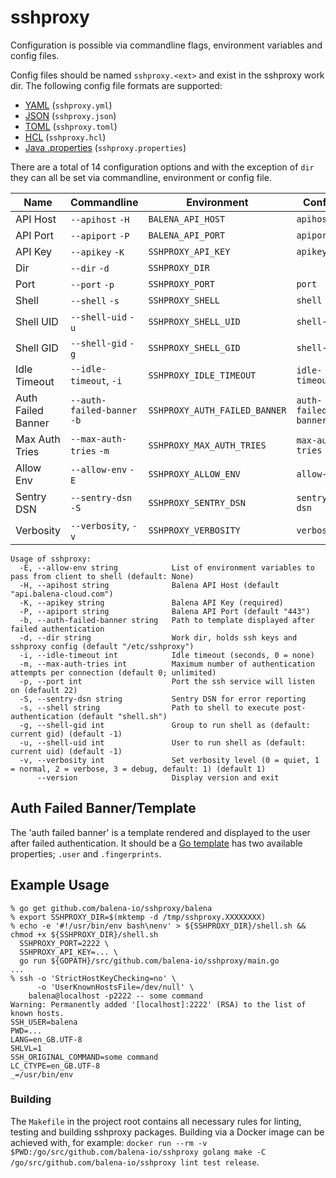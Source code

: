 # sshproxy

Configuration is possible via commandline flags, environment variables
and config files.

Config files should be named `sshproxy.<ext>` and exist in the sshproxy
work dir. The following config file formats are supported:

* [YAML](http://yaml.org) (`sshproxy.yml`)
* [JSON](http://www.json.org) (`sshproxy.json`)
* [TOML](https://github.com/toml-lang/toml) (`sshproxy.toml`)
* [HCL](https://github.com/hashicorp/hcl) (`sshproxy.hcl`)
* [Java .properties](https://en.wikipedia.org/wiki/.properties) (`sshproxy.properties`)

There are a total of 14 configuration options and with the exception of `dir`
they can all be set via commandline, environment or config file.

| Name               | Commandline                 | Environment                   | Config               |
|--------------------|-----------------------------|-------------------------------|----------------------|
| API Host           | `--apihost` `-H`            | `BALENA_API_HOST`             | `apihost`            |
| API Port           | `--apiport` `-P`            | `BALENA_API_PORT`             | `apiport`            |
| API Key            | `--apikey` `-K`             | `SSHPROXY_API_KEY`            | `apikey`             |
| Dir                | `--dir` `-d`                | `SSHPROXY_DIR`                |                      |
| Port               | `--port` `-p`               | `SSHPROXY_PORT`               | `port`               |
| Shell              | `--shell` `-s`              | `SSHPROXY_SHELL`              | `shell`              |
| Shell UID          | `--shell-uid` `-u`          | `SSHPROXY_SHELL_UID`          | `shell-uid`          |
| Shell GID          | `--shell-gid` `-g`          | `SSHPROXY_SHELL_GID`          | `shell-gid`          |
| Idle Timeout       | `--idle-timeout`, `-i`      | `SSHPROXY_IDLE_TIMEOUT`       | `idle-timeout`       |
| Auth Failed Banner | `--auth-failed-banner` `-b` | `SSHPROXY_AUTH_FAILED_BANNER` | `auth-failed-banner` |
| Max Auth Tries     | `--max-auth-tries` `-m`     | `SSHPROXY_MAX_AUTH_TRIES`     | `max-auth-tries`     |
| Allow Env          | `--allow-env` `-E`          | `SSHPROXY_ALLOW_ENV`          | `allow-env`          |
| Sentry DSN         | `--sentry-dsn` `-S`         | `SSHPROXY_SENTRY_DSN`         | `sentry-dsn`         |
| Verbosity          | `--verbosity`, `-v`         | `SSHPROXY_VERBOSITY`          | `verbosity`	 	  |

```
Usage of sshproxy:
  -E, --allow-env string            List of environment variables to pass from client to shell (default: None)
  -H, --apihost string              Balena API Host (default "api.balena-cloud.com")
  -K, --apikey string               Balena API Key (required)
  -P, --apiport string              Balena API Port (default "443")
  -b, --auth-failed-banner string   Path to template displayed after failed authentication
  -d, --dir string                  Work dir, holds ssh keys and sshproxy config (default "/etc/sshproxy")
  -i, --idle-timeout int            Idle timeout (seconds, 0 = none)
  -m, --max-auth-tries int          Maximum number of authentication attempts per connection (default 0; unlimited)
  -p, --port int                    Port the ssh service will listen on (default 22)
  -S, --sentry-dsn string           Sentry DSN for error reporting
  -s, --shell string                Path to shell to execute post-authentication (default "shell.sh")
  -g, --shell-gid int               Group to run shell as (default: current gid) (default -1)
  -u, --shell-uid int               User to run shell as (default: current uid) (default -1)
  -v, --verbosity int               Set verbosity level (0 = quiet, 1 = normal, 2 = verbose, 3 = debug, default: 1) (default 1)
      --version                     Display version and exit
```

## Auth Failed Banner/Template

The 'auth failed banner' is a template rendered and displayed to the user after failed authentication. It should be a
[Go template](https://golang.org/pkg/text/template/) has two available properties; `.user` and `.fingerprints`.

## Example Usage

```
% go get github.com/balena-io/sshproxy/balena
% export SSHPROXY_DIR=$(mktemp -d /tmp/sshproxy.XXXXXXXX)
% echo -e '#!/usr/bin/env bash\nenv' > ${SSHPROXY_DIR}/shell.sh && chmod +x ${SSHPROXY_DIR}/shell.sh
  SSHPROXY_PORT=2222 \
  SSHPROXY_API_KEY=... \
  go run ${GOPATH}/src/github.com/balena-io/sshproxy/main.go
...
% ssh -o 'StrictHostKeyChecking=no' \
      -o 'UserKnownHostsFile=/dev/null' \
    balena@localhost -p2222 -- some command
Warning: Permanently added '[localhost]:2222' (RSA) to the list of known hosts.
SSH_USER=balena
PWD=...
LANG=en_GB.UTF-8
SHLVL=1
SSH_ORIGINAL_COMMAND=some command
LC_CTYPE=en_GB.UTF-8
_=/usr/bin/env
```

### Building

The `Makefile` in the project root contains all necessary rules for linting, testing and building sshproxy packages.
Building via a Docker image can be achieved with, for example:
`docker run --rm -v $PWD:/go/src/github.com/balena-io/sshproxy golang make -C /go/src/github.com/balena-io/sshproxy lint test release`.
